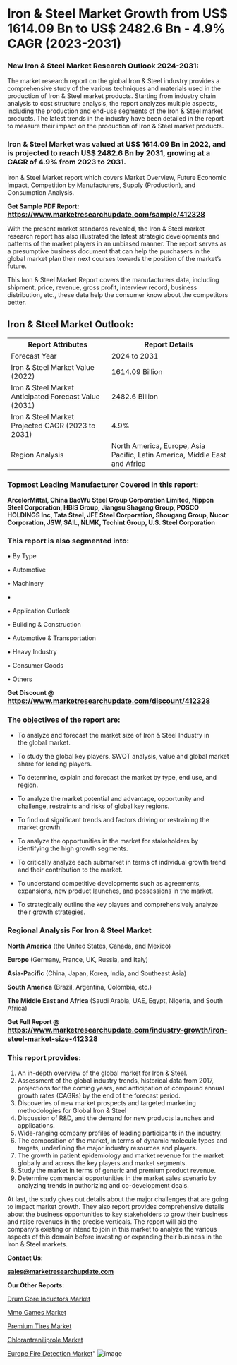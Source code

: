 # Iron & Steel Market Growth from US$ 1614.09 Bn to US$ 2482.6 Bn - 4.9% CAGR (2023-2031)

<strong><h3>New Iron & Steel Market Research Outlook 2024-2031:</h3></strong>

The market research report on the global Iron & Steel industry provides a comprehensive study of the various techniques and materials used in the production of Iron & Steel market products. Starting from industry chain analysis to cost structure analysis, the report analyzes multiple aspects, including the production and end-use segments of the Iron & Steel market products. The latest trends in the industry have been detailed in the report to measure their impact on the production of Iron & Steel market products.

<strong><h3>Iron & Steel Market was valued at US$ 1614.09 Bn in 2022, and is projected to reach US$ 2482.6 Bn by 2031, growing at a CAGR of 4.9% from 2023 to 2031.</h3></strong>

Iron & Steel Market report which covers Market Overview, Future Economic Impact, Competition by Manufacturers, Supply (Production), and Consumption Analysis.

<strong>Get Sample PDF Report: <a href=https://www.marketresearchupdate.com/sample/412328><font size=3 color=#0000ff>https://www.marketresearchupdate.com/sample/412328</font></a></strong>

With the present market standards revealed, the Iron & Steel market research report has also illustrated the latest strategic developments and patterns of the market players in an unbiased manner. The report serves as a presumptive business document that can help the purchasers in the global market plan their next courses towards the position of the market’s future.

This Iron & Steel Market Report covers the manufacturers data, including shipment, price, revenue, gross profit, interview record, business distribution, etc., these data help the consumer know about the competitors better.

<html>
<body>

<h2>Iron & Steel Market Outlook:</h2>

<table>
  <tr>
    <th>Report Attributes</th>
    <th>Report Details</th>
  </tr>
  <tr>
    <td>Forecast Year</td>
    <td>2024 to 2031</td>
  </tr>
  <tr>
    <td>Iron & Steel Market Value (2022)</td>
    <td>1614.09 Billion</td>
  </tr>
  <tr>
    <td>Iron & Steel Market Anticipated Forecast Value (2031)</td>
    <td>2482.6 Billion</td>
  </tr>
  <tr>
    <td>Iron & Steel Market Projected CAGR (2023 to 2031)</td>
    <td>4.9%</td>
  </tr>
  <tr>
    <td>Region Analysis</td>
    <td>North America, Europe, Asia Pacific, Latin America, Middle East and Africa</td>
  </tr>
</table>

</body>
</html>

<strong><h3>Topmost Leading Manufacturer Covered in this report:</h3></strong>

<strong>ArcelorMittal, China BaoWu Steel Group Corporation Limited, Nippon Steel Corporation, HBIS Group, Jiangsu Shagang Group, POSCO HOLDINGS Inc, Tata Steel, JFE Steel Corporation, Shougang Group, Nucor Corporation, JSW, SAIL, NLMK, Techint Group, U.S. Steel Corporation</strong>

<strong><h3>This report is also segmented into:</h3></strong>

• By Type

• Automotive

• Machinery

• 

• Application Outlook

• Building & Construction

• Automotive & Transportation

• Heavy Industry

• Consumer Goods

• Others

<strong>Get Discount @ <a href=https://www.marketresearchupdate.com/discount/412328><font size=3 color=#0000ff>https://www.marketresearchupdate.com/discount/412328</font></a></strong>

<strong><h3>The objectives of the report are:</h3></strong>

- To analyze and forecast the market size of Iron & Steel Industry in the global market.

- To study the global key players, SWOT analysis, value and global market share for leading players.

- To determine, explain and forecast the market by type, end use, and region.

- To analyze the market potential and advantage, opportunity and challenge, restraints and risks of global key regions.

- To find out significant trends and factors driving or restraining the market growth.

- To analyze the opportunities in the market for stakeholders by identifying the high growth segments.

- To critically analyze each submarket in terms of individual growth trend and their contribution to the market.

- To understand competitive developments such as agreements, expansions, new product launches, and possessions in the market.

- To strategically outline the key players and comprehensively analyze their growth strategies.

<strong><h3>Regional Analysis For Iron & Steel Market</h3></strong>

<strong>North America</strong> (the United States, Canada, and Mexico)

<strong>Europe</strong> (Germany, France, UK, Russia, and Italy)

<strong>Asia-Pacific</strong> (China, Japan, Korea, India, and Southeast Asia)

<strong>South America</strong> (Brazil, Argentina, Colombia, etc.)

<strong>The Middle East and Africa</strong> (Saudi Arabia, UAE, Egypt, Nigeria, and South Africa)

<strong>Get Full Report @ <a href=https://www.marketresearchupdate.com/industry-growth/iron-steel-market-size-412328><font size=3 color=#0000ff>https://www.marketresearchupdate.com/industry-growth/iron-steel-market-size-412328</font></a></strong>

<strong><h3>This report provides:</h3></strong>
<ol>
  <li>An in-depth overview of the global market for Iron & Steel.</li>
  <li>Assessment of the global industry trends, historical data from 2017, projections for the coming years, and anticipation of compound annual growth rates (CAGRs) by the end of the forecast period.</li>
  <li>Discoveries of new market prospects and targeted marketing methodologies for Global Iron & Steel</li>
  <li>Discussion of R&amp;D, and the demand for new products launches and applications.</li>
  <li>Wide-ranging company profiles of leading participants in the industry.</li>
  <li>The composition of the market, in terms of dynamic molecule types and targets, underlining the major industry resources and players.</li>
  <li>The growth in patient epidemiology and market revenue for the market globally and across the key players and market segments.</li>
  <li>Study the market in terms of generic and premium product revenue.</li>
  <li>Determine commercial opportunities in the market sales scenario by analyzing trends in authorizing and co-development deals.</li>
</ol>

At last, the study gives out details about the major challenges that are going to impact market growth. They also report provides comprehensive details about the business opportunities to key stakeholders to grow their business and raise revenues in the precise verticals. The report will aid the company’s existing or intend to join in this market to analyze the various aspects of this domain before investing or expanding their business in the Iron & Steel markets.

<strong>Contact Us:</strong>

<strong>sales@marketresearchupdate.com</strong>

<strong>Our Other Reports:</strong>

<a href=https://www.linkedin.com/pulse/drum-core-inductors-market-size-growth-set-surge>Drum Core Inductors Market</a>

<a href=https://www.linkedin.com/pulse/mmo-games-market-opportunities-stay-ahead-game>Mmo Games Market</a>

<a href=https://www.linkedin.com/pulse/premium-tires-market-analysis-segment-region>Premium Tires Market</a>

<a href=https://www.linkedin.com/pulse/chlorantraniliprole-market-analysis>Chlorantraniliprole Market</a>

<a href=https://www.linkedin.com/pulse/europe-fire-detection-market-new-report-future>Europe Fire Detection Market</a>"
![image](https://github.com/Ankan-2/Market-Research-News/assets/158291571/471fb22c-dbc2-4a7f-8fd5-7258b73616ba)
